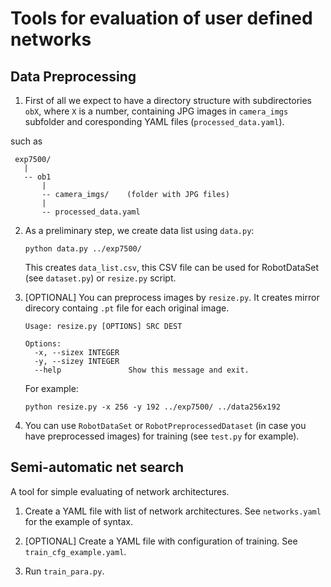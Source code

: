 # Tools for evaluation of user defined networks


## Data Preprocessing

1. First of all we expect to have a directory structure with subdirectories `obX`, where
 `X` is a number, containing JPG images in `camera_imgs` subfolder and coresponding YAML files (`processed_data.yaml`).
 
 such as
```
 exp7500/
   |
   -- ob1
       |
       -- camera_imgs/    (folder with JPG files)
       |
       -- processed_data.yaml
```


2. As a preliminary step, we create data list using `data.py`:   
   ```
   python data.py ../exp7500/
   ```
   This creates `data_list.csv`, this CSV file can be used for RobotDataSet (see `dataset.py`) or `resize.py` script.  
   
3. [OPTIONAL] You can preprocess images by `resize.py`. It creates mirror direcory containg `.pt` file
   for each original image. 
   ```
   Usage: resize.py [OPTIONS] SRC DEST

   Options:
     -x, --sizex INTEGER
     -y, --sizey INTEGER
     --help               Show this message and exit.

   ```
   For example:
   ```
   python resize.py -x 256 -y 192 ../exp7500/ ../data256x192
   ```
   
4. You can use `RobotDataSet` or `RobotPreprocessedDataset` (in case you have preprocessed images) for training (see `test.py` for example).



## Semi-automatic net search

A tool for simple evaluating of network architectures.

1. Create a YAML file with list of network architectures. See `networks.yaml` for the example of syntax. 

2. [OPTIONAL] Create a YAML file with configuration of training. See `train_cfg_example.yaml`. 

3. Run `train_para.py`.
```
```

